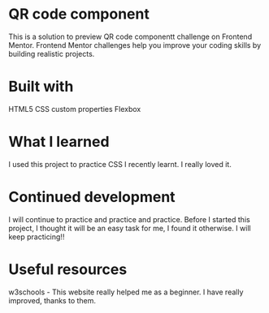# QR code component


This is a solution to  preview QR code componentt challenge on Frontend Mentor. Frontend Mentor challenges help you improve your coding skills by building realistic projects.

# Built with
 HTML5 
CSS custom properties
Flexbox

# What I learned
I used this project to practice CSS I recently learnt. I really loved it.

# Continued development
I will continue to practice and practice and practice. Before I started this project, I thought it will be an easy task for me, I found it otherwise. I will keep practicing!!

# Useful resources
w3schools - This website really helped me as a beginner. I have really improved, thanks to them.
